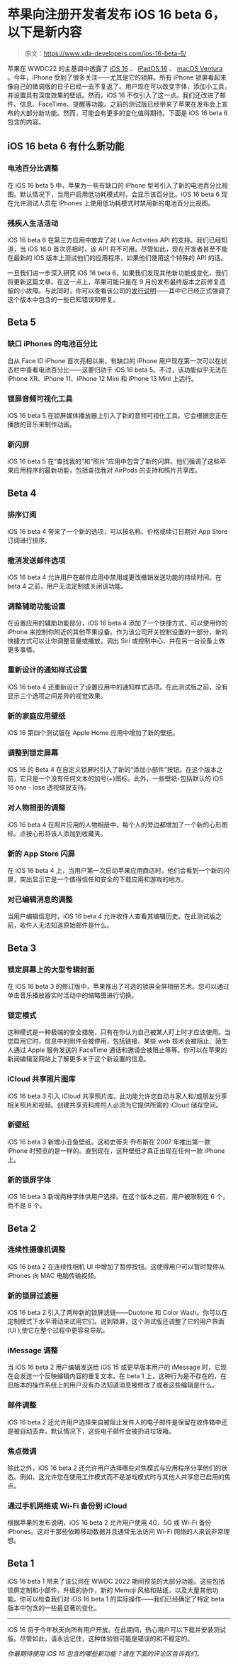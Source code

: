 # 苹果向注册开发者发布 iOS 16 beta 6，以下是新内容

> 原文：<https://www.xda-developers.com/ios-16-beta-6/>

苹果在 WWDC22 的主基调中透露了 [iOS 16](http://xda-developers.com/ios-16) 、 [iPadOS 16](http://xda-developers.com/ipados-16) 、 [macOS Ventura](http://xda-developers.com/macos-ventura) 。今年，iPhone 受到了很多关注——尤其是它的锁屏。所有 iPhone 锁屏看起来像自己的微调版的日子已经一去不复返了。用户现在可以改变字体，添加小工具，并设置具有深度效果的壁纸。然而，iOS 16 不仅引入了这一点。我们还改进了邮件、信息、FaceTime、提醒等功能。之前的测试版已经带来了苹果在发布会上宣布的大部分新功能。然而，可能会有更多的变化值得期待。下面是 iOS 16 beta 6 包含的内容。

## iOS 16 beta 6 有什么新功能

### 电池百分比调整

在 iOS 16 beta 5 中，苹果为一些有缺口的 iPhone 型号引入了新的电池百分比视图。默认情况下，当用户启用低功耗模式时，会显示该百分比。iOS 16 beta 6 现在允许测试人员在 iPhones 上使用低功耗模式时禁用新的电池百分比视图。

### 残疾人生活活动

iOS 16 beta 6 在第三方应用中放弃了对 Live Activities API 的支持。我们已经知道，当 iOS 16.0 首次亮相时，该 API 将不可用。尽管如此，现在开发者甚至不能在最新的 iOS 版本上测试他们的应用程序，如果他们使用这个特殊的 API 的话。

一旦我们进一步深入研究 iOS 16 beta 6，如果我们发现其他新功能或变化，我们将更新这篇文章。在这一点上，苹果可能只是在 9 月份发布最终版本之前修复遗留的小故障。与此同时，你可以查看该公司的[发行说明](https://developer.apple.com/documentation/ios-ipados-release-notes/ios-ipados-16-release-notes)——其中它已经正式强调了这个版本中包含的一些已知错误和修复。

## Beta 5

### 缺口 iPhones 的电池百分比

自从 Face ID iPhone 首次亮相以来，有缺口的 iPhone 用户现在第一次可以在状态栏中查看电池百分比——这要归功于 iOS 16 beta 5。不过，该功能似乎无法在 iPhone XR、iPhone 11、iPhone 12 Mini 和 iPhone 13 Mini 上运行。

### 锁屏音频可视化工具

iOS 16 beta 5 在锁屏媒体播放器上引入了新的音频可视化工具。它会根据您正在播放的音乐来制作动画。

### 新闪屏

iOS 16 beta 5 在“查找我的”和“照片”应用中包含了新的闪屏。他们强调了这些苹果应用程序的最新功能，包括查找我对 AirPods 的支持和照片共享库。

## Beta 4

### 排序订阅

iOS 16 beta 4 带来了一个新的选项，可以按名称、价格或续订日期对 App Store 订阅进行排序。

### 撤消发送邮件选项

iOS 16 beta 4 允许用户在邮件应用中禁用或更改撤销发送功能的持续时间。在 beta 4 之前，用户无法定制或关闭该功能。

### 调整辅助功能设置

在设置应用的辅助功能部分，iOS 16 beta 4 添加了一个快捷方式，可以使用你的 iPhone 来控制你附近的其他苹果设备。作为该公司开关控制设置的一部分，新的快捷方式可以让你调整音量或播放，调出 Siri 或控制中心，并在另一台设备上做更多事情。

### 重新设计的通知样式设置

iOS 16 beta 4 还重新设计了设置应用中的通知样式选项。在此测试版之前，没有显示三个选项之间差异的视觉效果。

### 新的家庭应用壁纸

iOS 16 第四个测试版在 Apple Home 应用中增加了新的壁纸。

### 调整到锁定屏幕

iOS 16 的 Beta 4 在自定义锁屏时引入了新的“添加小部件”按钮。在这个版本之前，它只是一个没有任何文本的加号(+)图标。此外，一些壁纸-包括默认的 iOS 16 one - lose 透视缩放支持。

### 对人物相册的调整

iOS 16 beta 4 在照片应用的人物相册中，每个人的旁边都增加了一个新的心形图标。点按心形将该人添加到收藏夹。

### 新的 App Store 闪屏

在 iOS 16 beta 4 上，当用户第一次启动苹果应用商店时，他们会看到一个新的闪屏，突出显示它是一个值得信任和安全的下载应用和游戏的地方。

### 对已编辑消息的调整

当用户编辑信息时，iOS 16 beta 4 允许收件人查看其编辑历史。在此测试版之前，收件人无法知道原始邮件是什么。

## Beta 3

### 锁定屏幕上的大型专辑封面

在 iOS 16 beta 3 的修订版中，苹果推出了可选的锁屏全屏相册艺术。您可以通过单击音乐播放器实时活动中的缩略图进行切换。

### 锁定模式

这种模式是一种极端的安全措施，只有在你认为自己被某人盯上时才应该使用。当您启用它时，信息中的附件会被停用，包括链接、某些 web 技术会被阻止、陌生人通过 Apple 服务发送的 FaceTime 通话和邀请会被阻止等等。你可以在苹果的新闻编辑室网站上了解更多关于这个新设置的信息。

### iCloud 共享照片图库

iOS 16 beta 3 引入 iCloud 共享照片库。此功能允许您自动与家人和/或朋友分享相关照片和视频。创建共享资料库的人必须为它提供所需的 iCloud 储存空间。

### 新壁纸

iOS 16 beta 3 新增小丑鱼壁纸。这和史蒂夫·乔布斯在 2007 年推出第一款 iPhone 时预览的是一样的。直到现在，这种壁纸才真正出现在任何一款 iPhone 上。

### 新的锁屏字体

iOS 16 beta 3 新增两种字体供用户选择。在这个版本之前，用户被限制在 6 个，而不是 8 个。

## Beta 2

### 连续性摄像机调整

iOS 16 beta 2 在连续性相机 UI 中增加了暂停按钮。这使得用户可以暂时暂停从 iPhones 向 MAC 电脑传输视频。

### 新的锁屏过滤器

iOS 16 beta 2 引入了两种新的锁屏滤镜——Duotone 和 Color Wash。你可以在定制模式下水平滑动来试用它们。说到锁屏，这个测试版还调整了它的用户界面(UI ),使它在整个过程中更容易导航。

### iMessage 调整

当 iOS 16 beta 2 用户编辑发送给 iOS 15 或更早版本用户的 iMessage 时，它现在会发送一个反映编辑内容的重复文本。在 beta 1 上，这种行为是不存在的，在旧版本的操作系统上的用户没有办法知道消息被修改了或者这些编辑是什么。

### 邮件调整

iOS 16 beta 2 还允许用户选择来自被阻止发件人的电子邮件是保留在收件箱中还是被自动丢弃。默认情况下，这些电子邮件会被扔进垃圾箱。

### 焦点微调

除此之外，iOS 16 beta 2 还允许用户选择哪些对焦模式与应用程序分享他们的状态。例如，这允许您在使用工作模式而不是游戏模式时与其他人共享您已启用的焦点。

### 通过手机网络或 Wi-Fi 备份到 iCloud

根据苹果的发布说明，iOS 16 beta 2 允许用户使用 4G、5G 或 Wi-Fi 备份 iPhones。这对于那些依赖移动数据并且通常无法访问 Wi-Fi 网络的人来说非常理想。

## Beta 1

iOS 16 beta 1 带来了该公司在 WWDC 2022 期间预览的大部分功能。这些包括锁屏定制和小部件，升级的协作，新的 Memoji 风格和贴纸，以及大量其他功能。你可以检查我们对 iOS 16 beta 1 的实际操作——我们已经确定了特定 beta 版本中包含的一些最显著的变化。

* * *

iOS 16 将于今年秋天向所有用户开放。在此期间，热心用户可以下载并安装测试版。尽管如此，请永远记住，这种体验很可能是错误的和不稳定的。

*你最期待使用 iOS 16 包含的哪些新功能？请在下面的评论区告诉我们。*